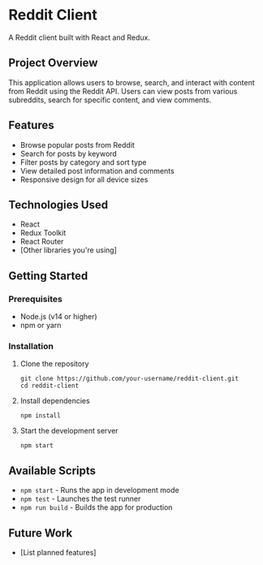 # Reddit Client

A Reddit client built with React and Redux.

## Project Overview

This application allows users to browse, search, and interact with content from Reddit using the Reddit API. Users can view posts from various subreddits, search for specific content, and view comments.

## Features

- Browse popular posts from Reddit
- Search for posts by keyword
- Filter posts by category and sort type
- View detailed post information and comments
- Responsive design for all device sizes

## Technologies Used

- React
- Redux Toolkit
- React Router
- [Other libraries you're using]

## Getting Started

### Prerequisites

- Node.js (v14 or higher)
- npm or yarn

### Installation

1. Clone the repository
   ```
   git clone https://github.com/your-username/reddit-client.git
   cd reddit-client
   ```

2. Install dependencies
   ```
   npm install
   ```

3. Start the development server
   ```
   npm start
   ```

## Available Scripts

- `npm start` - Runs the app in development mode
- `npm test` - Launches the test runner
- `npm run build` - Builds the app for production

## Future Work

- [List planned features]
